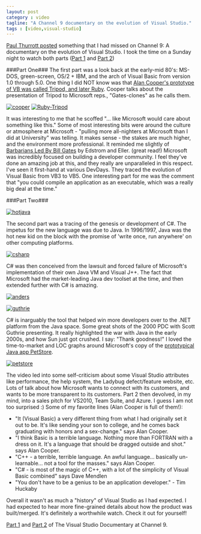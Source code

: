 ```yaml
---
layout: post
category : video
tagline: "A Channel 9 documentary on the evolution of Visual Studio."
tags : [video,visual-studio]
---
```


[Paul Thurrott posted](http://community.winsupersite.com/blogs/paul/archive/2009/10/09/visual-studio-documentary.aspx) something that I had missed on Channel 9: A documentary on the evolution of Visual Studio. I took the time on a Sunday night to watch both parts ([Part 1](http://channel9.msdn.com/shows/VisualStudioDocumentary/The-Visual-Studio-Documentary-Part-One/) and [Part 2](http://channel9.msdn.com/shows/VisualStudioDocumentary/The-Visual-Studio-Documentary-Part-Two/))

###Part One###
The first part was a look back at the early-mid 80's: MS-DOS, green-screen, OS/2 + IBM, and the arch of Visual Basic from version 1.0 through 5.0. One thing I did NOT know was that [Alan Cooper's prototype of VB was called Tripod, and later Ruby](http://en.wikipedia.org/wiki/Alan_Cooper). Cooper talks about the presentation of Tripod to Microsoft reps., "Gates-clones" as he calls them.

[![cooper](img/cooper_thumb.png)](http://devtxt.com/blog/blogimg/VisualStudioThroughtheYearsonChannel9_E22E/cooper.png)
[![Ruby-Tripod](img/RubyTripod_thumb.png)](http://devtxt.com/blog/blogimg/VisualStudioThroughtheYearsonChannel9_E22E/RubyTripod.png)

It was interesting to me that he scoffed "... like Microsoft would care about something like this." 
Some of most interesting bits were around the culture or atmosphere at Microsoft - "pulling more all-nighters at Microsoft than I did at University" was telling. It makes sense - the stakes are much higher, and the environment more professional. It reminded me slightly of [Barbarians Led By Bill Gates](http://www.amazon.com/dp/0805057544) by Edstrom and Eller. (great read!)
Microsoft was incredibly focused on building a developer community. I feel they've done an amazing job at this, and they really are unparalleled in this respect. I've seen it first-hand at various DevDays.
They traced the evolution of Visual Basic from VB3 to VB5. One interesting part for me was the comment that "you could compile an application as an executable, which was a really big deal at the time."

###Part Two###

[![hotjava](img/hotjava_thumb.png)](http://devtxt.com/blog/blogimg/VisualStudioThroughtheYearsonChannel9_E22E/hotjava.png)

The second part was a tracing of the genesis or development of C#. The impetus for the new language was due to Java. In 1996/1997, Java was the hot new kid on the block with the promise of 'write once, run anywhere' on other computing platforms.

[![csharp](img/csharp_thumb.png)](http://devtxt.com/blog/blogimg/VisualStudioThroughtheYearsonChannel9_E22E/csharp.png)

C# was then conceived from the lawsuit and forced failure of Microsoft's implementation of their own Java VM and Visual J++. The fact that Microsoft had the market-leading Java dev toolset at the time, and then extended further with C# is amazing.

[![anders](img/anders_thumb.png)](http://devtxt.com/blog/blogimg/VisualStudioThroughtheYearsonChannel9_E22E/anders.png)

[![guthrie](img/guthrie_thumb.png)](http://devtxt.com/blog/blogimg/VisualStudioThroughtheYearsonChannel9_E22E/guthrie.png)

C# is inarguably the tool that helped win more developers over to the .NET platform from the Java space. Some great shots of the 2000 PDC with Scott Guthrie presenting. It really highlighted the war with Java in the early 2000s, and how Sun just got crushed. I say: "Thank goodness!" I loved the time-to-market and LOC graphs around Microsoft's copy of the [prototypical Java app PetStore](http://java.sun.com/developer/releases/petstore/).

[![petstore](img/petstore_thumb.png)](http://devtxt.com/blog/blogimg/VisualStudioThroughtheYearsonChannel9_E22E/petstore.png)

The video led into some self-criticism about some Visual Studio attributes like performance, the help system, the Ladybug defect/feature website, etc. Lots of talk about how Microsoft wants to connect with its customers, and wants to be more transparent to its customers.
Part 2 then devolved, in my mind, into a sales pitch for VS2010, Team Suite, and Azure. I guess I am not too surprised :)
Some of my favorite lines (Alan Cooper is full of them!):

* "It (Visual Basic) a very different thing from what I had originally set it out to be. It's like sending your son to college, and he comes back graduating with honors and a sex-change." says Alan Cooper. 
* "I think Basic is a terrible language. Nothing more than FORTRAN with a dress on it. It's a language that should be dragged outside and shot." says Alan Cooper. 
* "C++ - a terrible, terrible language. An awful language... basically un-learnable... not a tool for the masses." says Alan Cooper. 
* "C# - is most of the magic of C++, with a lot of the simplicity of Visual Basic combined" says Dave Mendlen 
* "You don't have to be a genius to be an application developer." - Tim Huckaby 

Overall it wasn't as much a "history" of Visual Studio as I had expected. I had expected to hear more fine-grained details about how the product was built/merged. It's definitely a worthwhile watch. Check it out for yourself!

[Part 1](http://channel9.msdn.com/shows/VisualStudioDocumentary/The-Visual-Studio-Documentary-Part-One/) and [Part 2](http://channel9.msdn.com/shows/VisualStudioDocumentary/The-Visual-Studio-Documentary-Part-Two/) of The Visual Studio Documentary at Channel 9.
